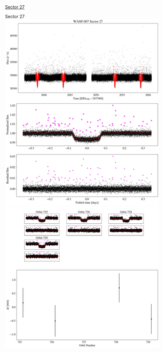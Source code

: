 [Sector 27](#sector27)

<a name = "sector27"></a>
Sector 27
![alt text](/tt/WASP-007_Sector_27/WASP-007_Sector_27_a_TimeSeries.png)
![alt text](/tt/WASP-007_Sector_27/WASP-007_Sector_27_b_FoldedLightCurve.png)
![alt text](/tt/WASP-007_Sector_27/WASP-007_Sector_27_b_IndividualTransitsWithFit.png)
![alt text](/tt/WASP-007_Sector_27/WASP-007_Sector_27_c_TimingResiduals.png)

